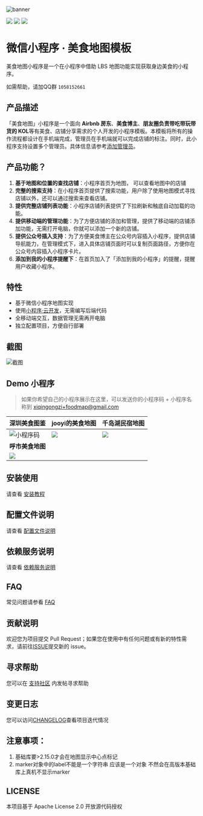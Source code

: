 ![banner](https://postimg.aliavv.com/mweb/2019/01/28/%E7%A8%BF%E5%AE%9A%E8%AE%BE%E8%AE%A1%E5%AF%BC%E5%87%BA-20190128-154753.png)

![](https://img.shields.io/github/last-commit/CloudKits/miniprogram-foodmap.svg?style=flat-square) ![](https://img.shields.io/github/issues/cloudkits/miniprogram-foodmap.svg?style=flat-square) ![](https://img.shields.io/github/license/cloudkits/miniprogram-foodmap.svg?style=popout-square)

# 微信小程序 · 美食地图模板

美食地图小程序是一个在小程序中借助 LBS 地图功能实现获取身边美食的小程序。

如需帮助，请加QQ群 `1058152661`


## 产品描述
「美食地图」小程序是一个面向 **Airbnb 房东**、**美食博主**、**朋友圈负责带吃带玩带货的 KOL**等有美食、店铺分享需求的个人开发的小程序模板。本模板将所有的操作流程都设计在手机端完成，管理员在手机端就可以完成店铺的标注。同时，此小程序支持设置多个管理员。具体信息请参考[添加管理员](https://github.com/CloudKits/miniprogram-foodmap/wiki/Administrator)。

## 产品功能？

1. **基于地图和位置的查找店铺**：小程序首页为地图， 可以查看地图中的店铺
2. **完整的搜索支持**：在小程序首页提供了搜索功能，用户除了使用地图模式寻找店铺以外，还可以通过搜索来查看店铺。
3. **提供完整店铺列表功能**：小程序店铺列表提供了下拉刷新和触底自动加载的功能。
4. **提供移动端的管理功能**：为了方便店铺的添加和管理，提供了移动端的店铺添加功能，无需打开电脑，你就可以添加一个新的店铺。
5. **提供公众号插入支持**：为了方便美食博主在公众号内容插入小程序，提供店铺导航能力，在管理模式下，进入具体店铺页面时可以复制页面路径，方便你在公众号内容插入小程序卡片。
6. **添加到我的小程序提醒下**：在首页加入了「添加到我的小程序」的提醒，提醒用户收藏小程序。

## 特性

- 基于微信小程序地图实现
- 使用[小程序·云开发](https://developers.weixin.qq.com/miniprogram/dev/wxcloud/basis/getting-started.html)，无需编写后端代码
- 全移动端交互，数据管理无需再开电脑
- 独立配置项目，方便自行部署

## 截图

![截图](https://postimg.aliavv.com/201810/miwgi.jpg)

## Demo 小程序

> 如果你希望自己的小程序展示在这里，可以发送你的小程序码 + 小程序名称到 xiqingongzi+foodmap@gmail.com

| **深圳美食图鉴** |  **jooyi的美食地图** | **千岛湖民宿地图**|
| ---- |  ----| ----|
| ![小程序码](https://postimg.aliavv.com/mweb/2019/01/28/gh_ab61838fb8b2_258.jpg)|![](https://postimg.aliavv.com/201810/mw4c9.jpg)| ![](https://postimg.aliavv.com/201810/pw1cy.jpg)|
| **呼市美食地图** |
|![](https://ws1.sinaimg.cn/large/006tNc79ly1fzrtjpvt1aj3076076dfv.jpg)|

## 安装使用

请查看 [安装教程](https://github.com/CloudKits/miniprogram-foodmap/wiki/Install)

## 配置文件说明

请查看 [配置文件说明](https://github.com/CloudKits/miniprogram-foodmap/wiki/Settings)

## 依赖服务说明

请查看 [依赖服务说明](https://github.com/CloudKits/miniprogram-foodmap/wiki/Service)

## FAQ

常见问题请参看 [FAQ](https://github.com/CloudKits/miniprogram-foodmap/wiki/FAQ)

## 贡献说明

欢迎您为项目提交 Pull Request；如果您在使用中有任何问题或有新的特性需求，请前往[ISSUE](https://github.com/CloudKits/miniprogram-foodmap/issues)提交新的 issue。

## 寻求帮助

您可以在 [支持社区](https://www.xieit.com/forum-51-1.html) 内发帖寻求帮助

## 变更日志

您可以访问[CHANGELOG](CHANGELOG)查看项目迭代情况

## 注意事项：

1. 基础库要>2.15.0才会在地图显示中心点标记
2. marker对象中的label不能是一个字符串 应该是一个对象 不然会在高版本基础库上真机不显示marker
## LICENSE

本项目基于 Apache License 2.0 开放源代码授权 
